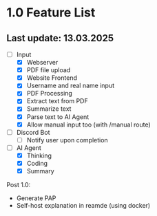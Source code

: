# 1.0 Feature List
## Last update: 13.03.2025
- [ ] Input
    - [x] Webserver
    - [x] PDF file upload
    - [x] Website Frontend
    - [x] Username and real name input
    - [x] PDF Processing
    - [x] Extract text from PDF
    - [x] Summarize text
    - [x] Parse text to AI Agent
    - [x] Allow manual input too (with /manual route)
- [ ] Discord Bot
    - [ ] Notify user upon completion
- [ ] AI Agent
    - [x] Thinking
    - [x] Coding
    - [x] Summary

Post 1.0:
- Generate PAP
- Self-host explanation in reamde (using docker)
